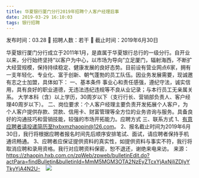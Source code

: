 ```yaml
---
title: 华夏银行厦门分行2019年招聘个人客户经理启事
date: 2019-03-29 16:10:03
tags: 银行招聘
---
```

发布时间：03.28   🌟   招聘人数：若干   🌈   截止时间：2019年6月30日
<!-- more -->
华夏银行厦门分行成立于2011年1月，是直属于华夏银行总行的一级分行。自开业以来，分行始终坚持“以客户为中心，以市场为导向”立足厦门，辐射海西，不断扩大经营规模，保持持续稳定、健康发展的良好态势。目前设有营业网点6家，拥有一支年轻化、专业化、富于创新、朝气蓬勃的员工队伍。因业务发展需要，现诚邀有志之士加盟，具体如下：
一、基本条件
事业心和责任感强，遵纪守法，诚实信用，具有良好的职业道德，无违法违纪违规等不良从业记录；与本行员工无亲属关系。
大学本科（含）以上学历，30周岁以下（支行行长、营销部负责人、客户经理40周岁以下）。
二、岗位要求：个人客户经理主要负责开发拓展个人客户，为个人客户提供存款、贷款、信用卡、财富管理等全方位的业务咨询与服务。具备良好的沟通技巧和营销技能，较强的市场开拓能力。应聘方式
三、联系方式
1、有意应聘者请投递简历至hxbxmzhaopin@126.com。
2、报名截止时间为2019年6月30日，我行将根据应聘者报名时间先后顺序安排笔试、面试，请应聘者保持手机通讯畅通。
3、应聘者应保证提供资料的真实性，如提供资料与事实不符，我行将取消应聘和录用资格。我行对应聘资料保密，恕不退还，谢绝来电来访。
来源：
https://zhaopin.hxb.com.cn/zpWeb/zpweb/bulletinEdit.do?actPara=findBulletin&bulletinId=MmM5MGM3OTA2NzEyZTcxYjAxNjliZDIyYTkyYjA4N2U-
 
 ![](https://cdn.weiweiblog.cn/20181015134814.png)